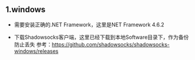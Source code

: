 
## 1.windows

- 需要安装正确的.NET Framework，这里是NET Framework 4.6.2

- 下载Shadowsocks客户端，这里已经下载到本地Software目录下，作为备份防止丢失
参考：https://github.com/shadowsocks/shadowsocks-windows/releases